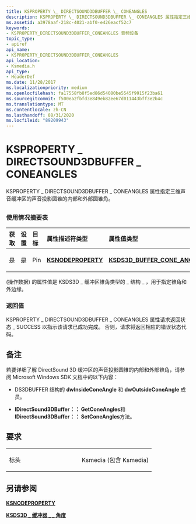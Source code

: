 ```yaml
---
title: KSPROPERTY \_ DIRECTSOUND3DBUFFER \_ CONEANGLES
description: KSPROPERTY \_ DIRECTSOUND3DBUFFER \_ CONEANGLES 属性指定三维声音缓冲区的声音投影圆锥的内部和外部圆锥角。
ms.assetid: a3978aaf-218c-4021-abf0-e426eacf52c7
keywords:
- KSPROPERTY_DIRECTSOUND3DBUFFER_CONEANGLES 音频设备
topic_type:
- apiref
api_name:
- KSPROPERTY_DIRECTSOUND3DBUFFER_CONEANGLES
api_location:
- Ksmedia.h
api_type:
- HeaderDef
ms.date: 11/28/2017
ms.localizationpriority: medium
ms.openlocfilehash: fa17558fb8f5ed86d54080be5545f9915f23ba61
ms.sourcegitcommit: f500ea2fbfd3e849eb82ee67d011443bff3e2b4c
ms.translationtype: MT
ms.contentlocale: zh-CN
ms.lasthandoff: 08/31/2020
ms.locfileid: "89209943"
---
```

# <a name="ksproperty_directsound3dbuffer_coneangles"></a>KSPROPERTY \_ DIRECTSOUND3DBUFFER \_ CONEANGLES


KSPROPERTY \_ DIRECTSOUND3DBUFFER \_ CONEANGLES 属性指定三维声音缓冲区的声音投影圆锥的内部和外部圆锥角。

## <span id="ddk_ksproperty_directsound3dbuffer_coneangles_ks"></span><span id="DDK_KSPROPERTY_DIRECTSOUND3DBUFFER_CONEANGLES_KS"></span>


### <a name="span-idusage_summary_tablespanspan-idusage_summary_tablespanspan-idusage_summary_tablespanusage-summary-table"></a><span id="Usage_Summary_Table"></span><span id="usage_summary_table"></span><span id="USAGE_SUMMARY_TABLE"></span>使用情况摘要表

<table>
<colgroup>
<col width="20%" />
<col width="20%" />
<col width="20%" />
<col width="20%" />
<col width="20%" />
</colgroup>
<thead>
<tr class="header">
<th align="left">获取</th>
<th align="left">设置</th>
<th align="left">目标</th>
<th align="left">属性描述符类型</th>
<th align="left">属性值类型</th>
</tr>
</thead>
<tbody>
<tr class="odd">
<td align="left"><p>是</p></td>
<td align="left"><p>是</p></td>
<td align="left"><p>Pin</p></td>
<td align="left"><a href="https://docs.microsoft.com/windows-hardware/drivers/ddi/ksmedia/ns-ksmedia-ksnodeproperty" data-raw-source="[&lt;strong&gt;KSNODEPROPERTY&lt;/strong&gt;](/windows-hardware/drivers/ddi/ksmedia/ns-ksmedia-ksnodeproperty)"><strong>KSNODEPROPERTY</strong></a></td>
<td align="left"><p><a href="https://docs.microsoft.com/windows-hardware/drivers/ddi/ksmedia/ns-ksmedia-ksds3d_buffer_cone_angles" data-raw-source="[&lt;strong&gt;KSDS3D_BUFFER_CONE_ANGLES&lt;/strong&gt;](/windows-hardware/drivers/ddi/ksmedia/ns-ksmedia-ksds3d_buffer_cone_angles)"><strong>KSDS3D_BUFFER_CONE_ANGLES</strong></a></p></td>
</tr>
</tbody>
</table>

 

 (操作数据) 的属性值是 KSDS3D \_ 缓冲区锥角类型的 \_ 结构 \_ ，用于指定锥角和外边缘。

### <a name="span-idreturn_valuespanspan-idreturn_valuespanspan-idreturn_valuespanreturn-value"></a><span id="Return_Value"></span><span id="return_value"></span><span id="RETURN_VALUE"></span>返回值

KSPROPERTY \_ DIRECTSOUND3DBUFFER \_ CONEANGLES 属性请求返回状态 \_ SUCCESS 以指示该请求已成功完成。 否则，请求将返回相应的错误状态代码。

<a name="remarks"></a>备注
-------

若要详细了解 DirectSound 3D 缓冲区的声音投影圆锥的内部和外部锥角，请参阅 Microsoft Windows SDK 文档中的以下内容：

-   DS3DBUFFER 结构的 **dwInsideConeAngle** 和 **dwOutsideConeAngle** 成员。

-   **IDirectSound3DBuffer：： GetConeAngles**和**IDirectSound3DBuffer：： SetConeAngles**方法。

<a name="requirements"></a>要求
------------

<table>
<colgroup>
<col width="50%" />
<col width="50%" />
</colgroup>
<tbody>
<tr class="odd">
<td align="left"><p>标头</p></td>
<td align="left">Ksmedia (包含 Ksmedia) </td>
</tr>
</tbody>
</table>

## <a name="span-idsee_alsospansee-also"></a><span id="see_also"></span>另请参阅


[**KSNODEPROPERTY**](/windows-hardware/drivers/ddi/ksmedia/ns-ksmedia-ksnodeproperty)

[**KSDS3D \_ 缓冲器 \_ \_ 角度**](/windows-hardware/drivers/ddi/ksmedia/ns-ksmedia-ksds3d_buffer_cone_angles)

 

